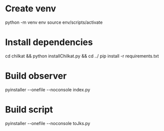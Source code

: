 # Create venv
python -m venv env
source env/scripts/activate

# Install dependencies
cd chilkat && python installChilkat.py && cd ../
pip install -r requirements.txt

# Build observer
pyinstaller --onefile --noconsole index.py

# Build script
pyinstaller --onefile --noconsole toJks.py